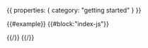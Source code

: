 {{
  properties: {
    category: "getting started"
  }
}}


{{#example}}
{{#block:"index-js"}}
<!--
exports.initialize = function (preview) {
  preview.element.innerHTML = "Hello World!";
  preview.captureLogs(console);
  console.log("Hello World!");
}
-->
{{/}}
{{/}}
